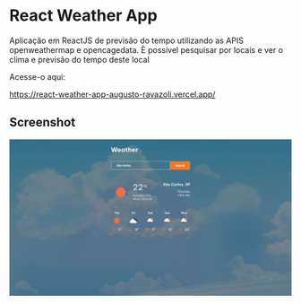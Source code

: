 <h1> React Weather App </h2>

<p> Aplicação em ReactJS de previsão do tempo utilizando as APIS openweathermap e opencagedata. È possível pesquisar por locais e ver o clima e previsão do tempo deste local </p>

<p> Acesse-o aqui: </p>

<a href="https://react-weather-app-augusto-ravazoli.vercel.app/">
https://react-weather-app-augusto-ravazoli.vercel.app/
</a>

<h2> Screenshot </h2>

<img src="./screenshot.png" alt="screenshot">
